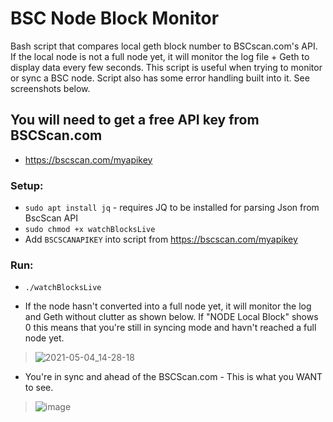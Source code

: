 # BSC Node Block Monitor
Bash script that compares local geth block number to BSCscan.com's API. If the local node is not a full node yet, it will monitor the log file + Geth to display data every few seconds. This script is useful when trying to monitor or sync a BSC node. Script also has some error handling built into it. See screenshots below.

## You will need to get a free API key from BSCScan.com
- https://bscscan.com/myapikey

### Setup:
- ```sudo apt install jq``` - requires JQ to be installed for parsing Json from BscScan API
- ```sudo chmod +x watchBlocksLive```
- Add ```BSCSCANAPIKEY``` into script from https://bscscan.com/myapikey

### Run:
- ```./watchBlocksLive```

* If the node hasn't converted into a full node yet, it will monitor the log and Geth without clutter as shown below. If "NODE Local Block" shows 0 this means that you're still in syncing mode and havn't reached a full node yet.
> ![2021-05-04_14-28-18](https://user-images.githubusercontent.com/28745523/117052143-5f392180-ace5-11eb-9fca-c411feffc51b.jpg)

* You're in sync and ahead of the BSCScan.com - This is what you WANT to see.
> ![image](https://user-images.githubusercontent.com/28745523/117009521-da84de00-acb9-11eb-90a7-8e5e4a1abe48.png)
